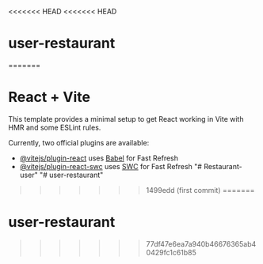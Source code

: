 <<<<<<< HEAD
<<<<<<< HEAD
# user-restaurant
=======
# React + Vite

This template provides a minimal setup to get React working in Vite with HMR and some ESLint rules.

Currently, two official plugins are available:

- [@vitejs/plugin-react](https://github.com/vitejs/vite-plugin-react/blob/main/packages/plugin-react/README.md) uses [Babel](https://babeljs.io/) for Fast Refresh
- [@vitejs/plugin-react-swc](https://github.com/vitejs/vite-plugin-react-swc) uses [SWC](https://swc.rs/) for Fast Refresh
"# Restaurant-user" 
"# user-restaurant" 
>>>>>>> 1499edd (first commit)
=======
# user-restaurant
>>>>>>> 77df47e6ea7a940b46676365ab40429fc1c61b85
